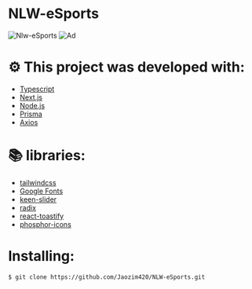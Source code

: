 # NLW-eSports

![Nlw-eSports](https://user-images.githubusercontent.com/102697831/193430635-d7846c53-5eda-4efc-9caf-f4669271a99e.png)
![Ad](https://user-images.githubusercontent.com/102697831/196242771-43c483e7-593c-4a32-8ee8-ac4af573073f.png)

# ⚙️ This project was developed with:

- [Typescript](https://www.typescriptlang.org/)
- [Next.js](https://nextjs.org/docs)
- [Node.js](https://nodejs.org/en/)
- [Prisma](https://www.prisma.io/)
- [Axios](https://axios-http.com/ptbr/docs/intro)

# 📚 libraries:

- [tailwindcss](https://tailwindcss.com/docs/responsive-design)
- [Google Fonts](https://fonts.google.com/)
- [keen-slider](https://keen-slider.io/)
- [radix](https://www.radix-ui.com/)
- [react-toastify](https://www.npmjs.com/package/react-toastify)
- [phosphor-icons](https://phosphoricons.com/)

# Installing:
``` bash
$ git clone https://github.com/Jaozim420/NLW-eSports.git
```
